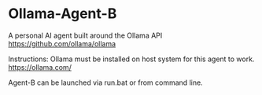 # Ollama-Agent-B
A personal AI agent built around the Ollama API
https://github.com/ollama/ollama

Instructions:
Ollama must be installed on host system for this agent to work.
https://ollama.com/

Agent-B can be launched via run.bat or from command line.

